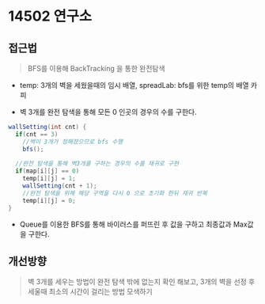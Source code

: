 # 14502 연구소


## 접근법

> BFS를 이용해 BackTracking 을 통한 완전탐색

- temp: 3개의 벽을 세웠을때의 임시 배열, spreadLab: bfs를 위한 temp의 배열 카피

- 벽 3개를 완전 탐색을 통해 모든 0 인곳의 경우의 수를 구한다.

```java
wallSetting(int cnt) {
  if(cnt == 3)
    //벽이 3개가 정해졌으므로 bfs 수행
 	bfs();
  
  //완전 탐색을 통해 벽3개를 구하는 경우의 수를 재귀로 구현
  if(map[i][j] == 0)
  	temp[i][j] = 1;
 	wallSetting(cnt + 1);
  	//완전 탐색을 위해 해당 구역을 다시 0 으로 초기화 한뒤 재귀 반복
  	temp[i][j] = 0;
}
```

- Queue를 이용한 BFS를 통해 바이러스를 퍼뜨린 후 값을 구하고 최종값과 Max값을 구한다.

## 개선방향

> 벽 3개를 세우는 방법이 완전 탐색 밖에 없는지 확인 해보고, 3개의 벽을 선정 후 세울때 최소의 시간이 걸리는 방법 모색하기

